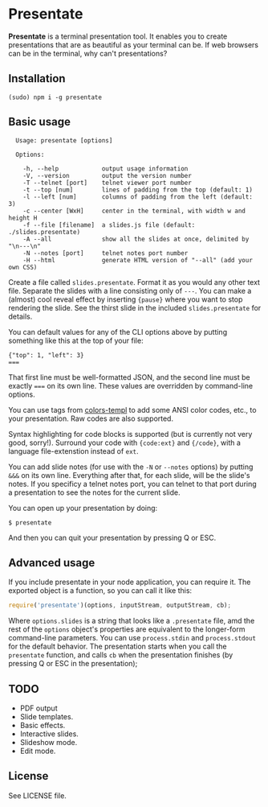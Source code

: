# Presentate

**Presentate** is a terminal presentation tool. It enables you to create presentations that are as beautiful as your terminal can be. If web browsers can be in the terminal, why can't presentations?

## Installation

`(sudo) npm i -g presentate`

## Basic usage

```
  Usage: presentate [options]

  Options:

    -h, --help            output usage information
    -V, --version         output the version number
    -T --telnet [port]    telnet viewer port number
    -t --top [num]        lines of padding from the top (default: 1)
    -l --left [num]       columns of padding from the left (default: 3)
    -c --center [WxH]     center in the terminal, with width w and height H
    -f --file [filename]  a slides.js file (default: ./slides.presentate)
    -A --all              show all the slides at once, delimited by "\n---\n"
    -N --notes [port]     telnet notes port number
    -H --html             generate HTML version of "--all" (add your own CSS)
```

Create a file called `slides.presentate`. Format it as you would any other text file. Separate the slides with a line consisting only of `---`. You can make a (almost) cool reveal effect by inserting `{pause}` where you want to stop rendering the slide. See the thirst slide in the included `slides.presentate` for details.

You can default values for any of the CLI options above by putting something like this at the top of your file:

```
{"top": 1, "left": 3}
===
```

That first line must be well-formatted JSON, and the second line must be exactly `===` on its own line. These values are overridden by command-line options.

You can use tags from [colors-templ](https://github.com/rvagg/colors-tmpl) to add some ANSI color codes, etc., to your presentation. Raw codes are also supported.

Syntax highlighting for code blocks is supported (but is currently not very good, sorry!). Surround your code with `{code:ext}` and `{/code}`, with a language file-extenstion instead of `ext`.

You can add slide notes (for use with the `-N` or `--notes` options) by putting `&&&` on its own line. Everything after that, for each slide, will be the slide's notes. If you specificy a telnet notes port, you can telnet to that port during a presentation to see the notes for the current slide.

You can open up your presentation by doing:

```
$ presentate
```

And then you can quit your presentation by pressing Q or ESC.

## Advanced usage

If you include presentate in your node application, you can require it. The exported object is a function, so you can call it like this:

```javascript
require('presentate')(options, inputStream, outputStream, cb);
```

Where `options.slides` is a string that looks like a `.presentate` file, amd the rest of the `options` object's properties are equivalent to the longer-form command-line parameters. You can use `process.stdin` and `process.stdout` for the default behavior. The presentation starts when you call the `presentate` function, and calls `cb` when the presentation finishes (by pressing Q or ESC in the presentation);
 
## TODO

* PDF output
* Slide templates.
* Basic effects.
* Interactive slides.
* Slideshow mode.
* Edit mode.

## License

See LICENSE file.
